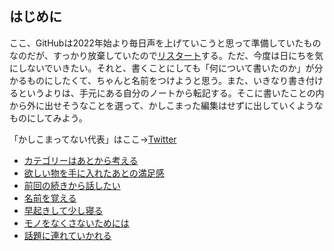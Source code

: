 ## はじめに

ここ、GitHubは2022年始より毎日声を上げていこうと思って準備していたものなのだが、すっかり放棄していたので[リスタート](リスタート.md)する。ただ、今度は日にちを気にしないでいきたい。それと、書くことにしても「何について書いたのか」が分かるものにしたくて、ちゃんと名前をつけようと思う。また、いきなり書き付けるというよりは、手元にある自分のノートから転記する。そこに書いたことの内から外に出せそうなことを選って、かしこまった編集はせずに出していくようなものにしてみよう。

「かしこまってない代表」はここ→[Twitter](https://twitter.com/hnymht)

- [カテゴリーはあとから考える](カテゴリーはあとから考える.md)
- [欲しい物を手に入れたあとの満足感](欲しい物を手に入れたあとの満足感.md)
- [前回の続きから話したい](前回の続きから話したい.md)
- [名前を覚える](名前を覚える.md)
- [早起きして少し寝る](早起きして少し寝る.md)
- [モノをなくさないためには](モノをなくさないためには.md)
- [話題に連れていかれる](話題に連れていかれる.md)
